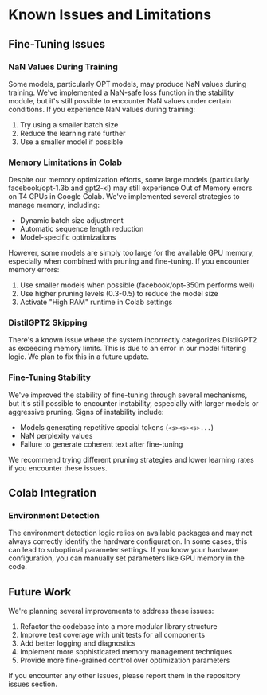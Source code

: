 # Known Issues and Limitations

## Fine-Tuning Issues

### NaN Values During Training

Some models, particularly OPT models, may produce NaN values during training. We've implemented a NaN-safe loss function in the stability module, but it's still possible to encounter NaN values under certain conditions. If you experience NaN values during training:

1. Try using a smaller batch size
2. Reduce the learning rate further
3. Use a smaller model if possible

### Memory Limitations in Colab

Despite our memory optimization efforts, some large models (particularly facebook/opt-1.3b and gpt2-xl) may still experience Out of Memory errors on T4 GPUs in Google Colab. We've implemented several strategies to manage memory, including:

- Dynamic batch size adjustment
- Automatic sequence length reduction
- Model-specific optimizations

However, some models are simply too large for the available GPU memory, especially when combined with pruning and fine-tuning. If you encounter memory errors:

1. Use smaller models when possible (facebook/opt-350m performs well)
2. Use higher pruning levels (0.3-0.5) to reduce the model size
3. Activate "High RAM" runtime in Colab settings

### DistilGPT2 Skipping

There's a known issue where the system incorrectly categorizes DistilGPT2 as exceeding memory limits. This is due to an error in our model filtering logic. We plan to fix this in a future update.

### Fine-Tuning Stability

We've improved the stability of fine-tuning through several mechanisms, but it's still possible to encounter instability, especially with larger models or aggressive pruning. Signs of instability include:

- Models generating repetitive special tokens (`<s><s><s>...`)
- NaN perplexity values
- Failure to generate coherent text after fine-tuning

We recommend trying different pruning strategies and lower learning rates if you encounter these issues.

## Colab Integration

### Environment Detection

The environment detection logic relies on available packages and may not always correctly identify the hardware configuration. In some cases, this can lead to suboptimal parameter settings. If you know your hardware configuration, you can manually set parameters like GPU memory in the code.

## Future Work

We're planning several improvements to address these issues:

1. Refactor the codebase into a more modular library structure
2. Improve test coverage with unit tests for all components
3. Add better logging and diagnostics
4. Implement more sophisticated memory management techniques
5. Provide more fine-grained control over optimization parameters

If you encounter any other issues, please report them in the repository issues section.